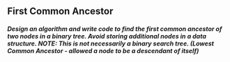 ## First Common Ancestor 

##### Design an algorithm and write code to find the first common ancestor of two nodes in a binary tree. Avoid storing additional nodes in a data structure. NOTE: This is not necessarily a binary search tree. (Lowest Common Ancestor - allowed a node to be a descendant of itself)
